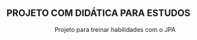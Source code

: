 ## PROJETO COM DIDÁTICA PARA ESTUDOS
<p align="center">Projeto para treinar habilidades com o JPA</p>
